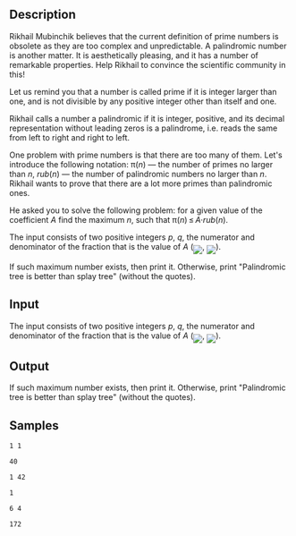 ## Description

<div><p>Rikhail Mubinchik believes that the current definition of prime numbers is obsolete as they are too complex and unpredictable. A palindromic number is another matter. It is aesthetically pleasing, and it has a number of remarkable properties. Help Rikhail to convince the scientific community in this!</p><p>Let us remind you that a number is called <span class="tex-font-style-it">prime</span> if it is integer larger than one, and is not divisible by any positive integer other than itself and one.</p><p>Rikhail calls a number a <span class="tex-font-style-it">palindromic</span> if it is integer, positive, and its decimal representation without leading zeros is a palindrome, i.e. reads the same from left to right and right to left.</p><p>One problem with prime numbers is that there are too many of them. Let's introduce the following notation: <span class="tex-span">π(<i>n</i>)</span>&nbsp;— the number of primes no larger than <span class="tex-span"><i>n</i></span>, <span class="tex-span"><i>rub</i>(<i>n</i>)</span>&nbsp;— the number of palindromic numbers no larger than <span class="tex-span"><i>n</i></span>. Rikhail wants to prove that there are a lot more primes than palindromic ones.</p><p>He asked you to solve the following problem: for a given value of the coefficient <span class="tex-span"><i>A</i></span> find the maximum <span class="tex-span"><i>n</i></span>, such that <span class="tex-span">π(<i>n</i>) ≤ <i>A</i>·<i>rub</i>(<i>n</i>)</span>.</p></div><div class="input-specification"><p>The input consists of two positive integers <span class="tex-span"><i>p</i></span>, <span class="tex-span"><i>q</i></span>, the numerator and denominator of the fraction that is the value of <span class="tex-span"><i>A</i></span>&nbsp;(<img align="middle" class="tex-formula" src="./27496/file/VVIUncQt.png" style="max-width: 100.0%;max-height: 100.0%;">,&nbsp;<img align="middle" class="tex-formula" src="./27496/file/DsFEWY0o.png" style="max-width: 100.0%;max-height: 100.0%;">).</p></div><div class="output-specification"><p>If such maximum number exists, then print it. Otherwise, print <span class="tex-font-style-tt">"Palindromic tree is better than splay tree"</span> (without the quotes).</p></div>


## Input

<p>The input consists of two positive integers <span class="tex-span"><i>p</i></span>, <span class="tex-span"><i>q</i></span>, the numerator and denominator of the fraction that is the value of <span class="tex-span"><i>A</i></span>&nbsp;(<img align="middle" class="tex-formula" src="./27496/file/VVIUncQt.png" style="max-width: 100.0%;max-height: 100.0%;">,&nbsp;<img align="middle" class="tex-formula" src="./27496/file/DsFEWY0o.png" style="max-width: 100.0%;max-height: 100.0%;">).</p>


## Output

<p>If such maximum number exists, then print it. Otherwise, print <span class="tex-font-style-tt">"Palindromic tree is better than splay tree"</span> (without the quotes).</p>


## Samples

```input1
1 1

```

```output1
40

```






```input2
1 42

```

```output2
1

```






```input3
6 4

```

```output3
172

```



